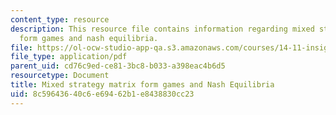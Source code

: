 ```yaml
---
content_type: resource
description: This resource file contains information regarding mixed strategy matrix
  form games and nash equilibria.
file: https://ol-ocw-studio-app-qa.s3.amazonaws.com/courses/14-11-insights-from-game-theory-into-social-behavior-fall-2013/8c59643640c6e69462b1e8438830cc23_MIT14_11F13_Mixed_strategy.pdf
file_type: application/pdf
parent_uid: cd76c9ed-ce81-3bc8-b033-a398eac4b6d5
resourcetype: Document
title: Mixed strategy matrix form games and Nash Equilibria
uid: 8c596436-40c6-e694-62b1-e8438830cc23
---
```

